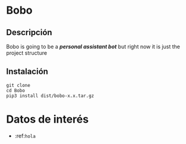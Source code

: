 # Bobo

## Descripción
Bobo is going to be a ***personal assistant bot*** but right now it is just the project structure
## Instalación

```
git clone 
cd Bobo
pip3 install dist/bobo-x.x.tar.gz
```

Datos de interés
==================

* :ref:`hola`

